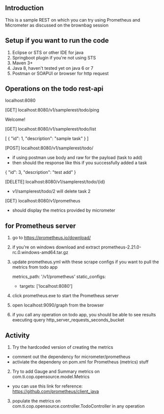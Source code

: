 ## Introduction

This is a sample REST on which you can try using Prometheus and Micrometer as discussed on the brownbag session

## Setup if you want to run the code

1) Eclipse or STS or other IDE for java
2) Springboot plugin if you're not using STS
3) Maven 3+
4) Java 8, haven't tested yet on java 6 or 7
5) Postman or SOAPUI or browser for http request

## Operations on the todo rest-api

localhost:8080

[GET] localhost:8080/v1/samplerest/todo/ping

Welcome!

[GET] localhost:8080/v1/samplerest/todo/list

[
    {
        "id": 1,
        "description": "sample task"
    }
]

[POST] localhost:8080/v1/samplerest/todo/

* if using postman use body and raw for the payload (task to add)
* then should the response like this if you successfully added a task

{
    "id": 3,
    "description": "test add"
}

[DELETE] localhost:8080/v1/samplerest/todo/{id}

* v1/samplerest/todo/2 will delete task 2


[GET} localhost:8080/v1/prometheus

* should display the metrics provided by micrometer

## for Prometheus server

1) go to https://prometheus.io/download/
2) if you're on windows download and extract prometheus-2.21.0-rc.0.windows-amd64.tar.gz
3) update prometheus.yml with these scrape configs if you want to pull the metrics from todo app

    metrics_path: '/v1/prometheus'
    static_configs:
    - targets: ['localhost:8080']

4) click prometheus.exe to start the Prometheus server
5) open localhost:9090/graph from the browser
6) if you call any operation on todo app, you should be able to see results executing query
http_server_requests_seconds_bucket

## Activity

1) Try the hardcoded version of creating the metrics
- comment out the dependency for micrometer/prometheus
- activiate the dependeny on pom.xml for  Prometheus (metrics) stuff

2) Try to add Gauge and Summary metrics on com.ti.cop.opensource.model.Metrics
- you can use this link for reference: https://github.com/prometheus/client_java

3) populate the metrics on com.ti.cop.opensource.controller.TodoController in any operation







